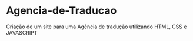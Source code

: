 # Agencia-de-Traducao
Criação de um site para uma Agência de tradução utilizando HTML, CSS e JAVASCRIPT
